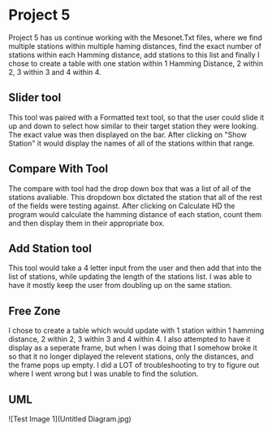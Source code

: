 # Project 5

Project 5 has us continue working with the Mesonet.Txt files, where we find multiple stations within multiple haming distances, find the exact number of stations within each Hamming distance, add stations to this list and finally I chose to create a table with one station within 1 Hamming Distance, 2 within 2, 3 within 3 and 4 within 4.

## Slider tool

This tool was paired with a Formatted text tool, so that the user could slide it up and down to select how similar to their target station they were looking. The exact value was then displayed on the bar. After clicking on "Show Station" it would display the names of all of the stations within that range. 

## Compare With Tool

The compare with tool had the drop down box that was a list of all of the stations avaliable. This dropdown box dictated the station that all of the rest of the fields were testing against. After clicking on Calculate HD the program would calculate the hamming distance of each station, count them and then display them in their appropriate box.

## Add Station tool

This tool would take a 4 letter input from the user and then add that into the list of stations, while updating the length of the stations list. I was able to have it mostly keep the user from doubling up on the same station.

## Free Zone

I chose to create a table which would update with 1 station within 1 hamming distance, 2 within 2, 3 within 3 and 4 within 4. I also attempted to have it display as a seperate frame, but when I was doing that I somehow broke it so that it no longer diplayed the relevent stations, only the distances, and the frame pops up empty. I did a LOT of troubleshooting to try to figure out where I went wrong but I was unable to find the solution.

## UML
![Test Image 1](Untitled Diagram.jpg)
